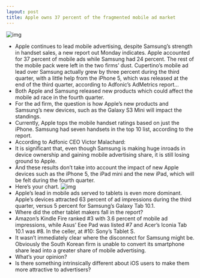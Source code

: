 ```yaml
---
layout: post
title: Apple owns 37 percent of the fragmented mobile ad market
---
```

![img](http://media.idownloadblog.com/wp-content/uploads/2012/04/iads-e1333311877996.jpg)
* Apple continues to lead mobile advertising, despite Samsung’s strength in handset sales, a new report out Monday indicates. Apple accounted for 37 percent of mobile ads while Samsung had 24 percent. The rest of the mobile pack were left in the two firms’ dust. Cupertino’s mobile ad lead over Samsung actually grew by three percent during the third quarter, with a little help from the iPhone 5, which was released at the end of the third quarter, according to Adfonic’s AdMetrics report…
* Both Apple and Samsung released new products which could affect the mobile ad race in the fourth quarter.
* For the ad firm, the question is how Apple’s new products and Samsung’s new devices, such as the Galaxy S3 Mini will impact the standings.
* Currently, Apple tops the mobile handset ratings based on just the iPhone. Samsung had seven handsets in the top 10 list, according to the report.
* According to Adfonic CEO Victor Malachard:
* It is significant that, even though Samsung is making huge inroads in device ownership and gaining mobile advertising share, it is still losing ground to Apple.
* And these results don’t take into account the impact of new Apple devices such as the iPhone 5, the iPad mini and the new iPad, which will be felt during the fourth quarter.
* Here’s your chart.
![img](http://media.idownloadblog.com/wp-content/uploads/2012/11/mobile_ad_chart.png)
* Apple’s lead in mobile ads served to tablets is even more dominant. Apple’s devices attracted 63 percent of ad impressions during the third quarter, versus 5 percent for Samsung’s Galaxy Tab 10.1.
* Where did the other tablet makers fall in the report?
* Amazon’s Kindle Fire ranked #3 with 3.6 percent of mobile ad impressions, while Asus’ Eee Pad was listed #7 and Acer’s Iconia Tab 10.1 was #8. In the celler, at #10: Sony’s Tablet S.
* It wasn’t immediately clear where the disconnect for Samsung might be. Obviously the South Korean firm is unable to convert its smartphone share lead into a greater share of mobile advertising.
* What’s your opinion?
* Is there something intrinsically different about iOS users to make them more attractive to advertisers?

